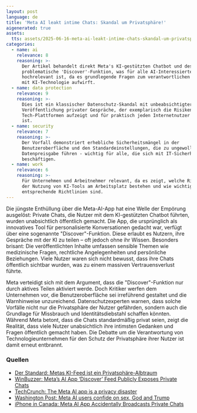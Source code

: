 ```yaml
---
layout: post
language: de
title: 'Meta AI leakt intime Chats: Skandal um Privatsphäre!'
aigenerated: true
assets:
  tts: assets/2025-06-16-meta-ai-leakt-intime-chats-skandal-um-privatsphre/tts.mp3
categories:
  - name: ai
    relevance: 8
    reasoning: >-
      Der Artikel behandelt direkt Meta's KI-gestützten Chatbot und dessen
      problematische 'Discover'-Funktion, was für alle AI-Interessierten
      hochrelevant ist, da es grundlegende Fragen zum verantwortlichen Umgang
      mit KI-Technologie aufwirft.
  - name: data protection
    relevance: 9
    reasoning: >-
      Dies ist ein klassischer Datenschutz-Skandal mit unbeabsichtigter
      Veröffentlichung privater Gespräche, der exemplarisch die Risiken moderner
      Tech-Plattformen aufzeigt und für praktisch jeden Internetnutzer relevant
      ist.
  - name: security
    relevance: 7
    reasoning: >-
      Der Vorfall demonstriert erhebliche Sicherheitsmängel in der
      Benutzeroberfläche und den Standardeinstellungen, die zu ungewollter
      Datenpreisgabe führen - wichtig für alle, die sich mit IT-Sicherheit
      beschäftigen.
  - name: work
    relevance: 6
    reasoning: >-
      Für Unternehmen und Arbeitnehmer relevant, da es zeigt, welche Risiken bei
      der Nutzung von KI-Tools am Arbeitsplatz bestehen und wie wichtig
      entsprechende Richtlinien sind.
---
```


Die jüngste Enthüllung über die Meta-AI-App hat eine Welle der Empörung ausgelöst: Private Chats, die Nutzer mit dem KI-gestützten Chatbot führten, wurden unabsichtlich öffentlich gemacht. Die App, die ursprünglich als innovatives Tool für personalisierte Konversationen gedacht war, verfügt über eine sogenannte "Discover"-Funktion. Diese erlaubt es Nutzern, ihre Gespräche mit der KI zu teilen – oft jedoch ohne ihr Wissen. Besonders brisant: Die veröffentlichten Inhalte umfassen sensible Themen wie medizinische Fragen, rechtliche Angelegenheiten und persönliche Beziehungen. Viele Nutzer waren sich nicht bewusst, dass ihre Chats öffentlich sichtbar wurden, was zu einem massiven Vertrauensverlust führte.

<!--more-->

Meta verteidigt sich mit dem Argument, dass die "Discover"-Funktion nur durch aktives Teilen aktiviert werde. Doch Kritiker werfen dem Unternehmen vor, die Benutzeroberfläche sei irreführend gestaltet und die Warnhinweise unzureichend. Datenschutzexperten warnen, dass solche Vorfälle nicht nur die Privatsphäre der Nutzer gefährden, sondern auch die Grundlage für Missbrauch und Identitätsdiebstahl schaffen könnten. Während Meta betont, dass die Chats standardmäßig privat seien, zeigt die Realität, dass viele Nutzer unabsichtlich ihre intimsten Gedanken und Fragen öffentlich gemacht haben. Die Debatte um die Verantwortung von Technologieunternehmen für den Schutz der Privatsphäre ihrer Nutzer ist damit erneut entbrannt.

### Quellen
- [Der Standard: Metas KI-Feed ist ein Privatsphäre-Albtraum](https://www.derstandard.at/story/3000000273898/metas-ki-feed-ist-ein-privatsphaere-albtraum)
- [WinBuzzer: Meta’s AI App ‘Discover’ Feed Publicly Exposes Private Chats](https://winbuzzer.com/2025/06/13/metas-ai-app-discover-feed-publicly-exposes-private-chats-without-users-knowing-xcxwbn/)
- [TechCrunch: The Meta AI app is a privacy disaster](https://techcrunch.com/2025/06/12/the-meta-ai-app-is-a-privacy-disaster/)
- [Washington Post: Meta AI users confide on sex, God and Trump](https://www.washingtonpost.com/technology/2025/06/13/meta-ai-privacy-users-chatbot/)
- [iPhone in Canada: Meta AI App Accidentally Broadcasts Private Chats](https://www.iphoneincanada.ca/2025/06/13/meta-ai-app-leaks-private-chats-to-all/)
